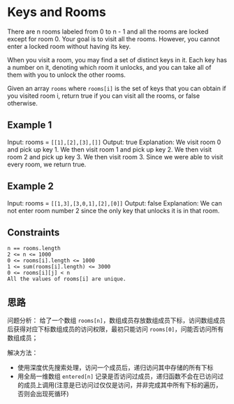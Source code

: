 # Keys and Rooms

There are n rooms labeled from 0 to n - 1 and all the rooms are locked except
for room 0. Your goal is to visit all the rooms. However, you cannot enter a
locked room without having its key.

When you visit a room, you may find a set of distinct keys in it. Each key
has a number on it, denoting which room it unlocks, and you can take all of
them with you to unlock the other rooms.

Given an array `rooms` where `rooms[i]` is the set of keys that you can obtain if
you visited room i, return true if you can visit all the rooms, or false
otherwise.

## Example 1

Input: rooms = `[[1],[2],[3],[]]`
Output: true
Explanation:
We visit room 0 and pick up key 1.
We then visit room 1 and pick up key 2.
We then visit room 2 and pick up key 3.
We then visit room 3.
Since we were able to visit every room, we return true.

## Example 2

Input: rooms = `[[1,3],[3,0,1],[2],[0]]`
Output: false
Explanation: We can not enter room number 2 since the only key that unlocks it is in that room.

## Constraints

    n == rooms.length
    2 <= n <= 1000
    0 <= rooms[i].length <= 1000
    1 <= sum(rooms[i].length) <= 3000
    0 <= rooms[i][j] < n
    All the values of rooms[i] are unique.

## 思路

问题分析：
给了一个数组 `rooms[n]`，数组成员存放数组成员下标，访问数组成员后获得对应下标数组成员的访问权限，最初只能访问 `rooms[0]`，问能否访问所有数组成员；

解决方法：

- 使用深度优先搜索处理，访问一个成员后，递归访问其中存储的所有下标
- 用全局一维数组 `entered[n]` 记录是否访问过成员，递归函数不会在已访问过的成员上调用(注意是已访问过仅仅是访问，并非完成其中所有下标的遍历，否则会出现死循环)
